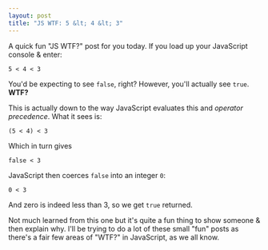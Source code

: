 ```yaml
---
layout: post
title: "JS WTF: 5 &lt; 4 &lt; 3"
---
```


A quick fun "JS WTF?" post for you today. If you load up your JavaScript console & enter:

    5 < 4 < 3

You'd be expecting to see `false`, right? However, you'll actually see `true`. **WTF?**

This is actually down to the way JavaScript evaluates this and _operator precedence_. What it sees is:

    (5 < 4) < 3

Which in turn gives

    false < 3

JavaScript then coerces `false` into an integer `0`:

    0 < 3

And zero is indeed less than 3, so we get `true` returned.

Not much learned from this one but it's quite a fun thing to show someone & then explain why. I'll be trying to do a lot of these small "fun" posts as there's a fair few areas of "WTF?" in JavaScript, as we all know.
